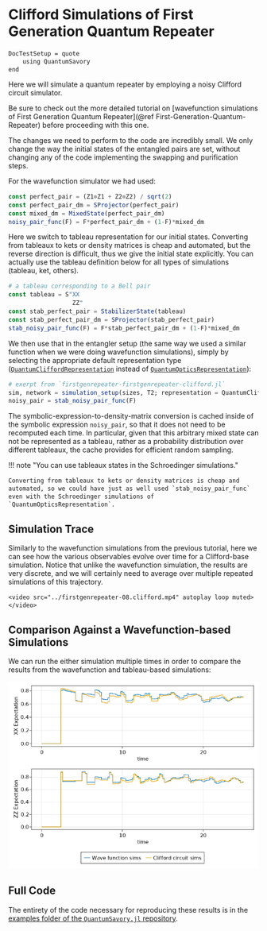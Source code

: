 # Clifford Simulations of First Generation Quantum Repeater

```@meta
DocTestSetup = quote
    using QuantumSavory
end
```

Here we will simulate a quantum repeater by employing a noisy Clifford circuit simulator.

Be sure to check out the more detailed tutorial on [wavefunction simulations of First Generation Quantum Repeater](@ref First-Generation-Quantum-Repeater) before proceeding with this one.

The changes we need to perform to the code are incredibly small. We only change the way the initial states of the entangled pairs are set, without changing any of the code implementing the swapping and purification steps.

For the wavefunction simulator we had used:

```julia
const perfect_pair = (Z1⊗Z1 + Z2⊗Z2) / sqrt(2)
const perfect_pair_dm = SProjector(perfect_pair)
const mixed_dm = MixedState(perfect_pair_dm)
noisy_pair_func(F) = F*perfect_pair_dm + (1-F)*mixed_dm
```

Here we switch to tableau representation for our initial states.
Converting from tableaux to kets or density matrices is cheap and automated,
but the reverse direction is difficult, thus we give the initial state explicitly.
You can actually use the tableau definition below for all types of simulations (tableau, ket, others).

```julia
# a tableau corresponding to a Bell pair
const tableau = S"XX
                  ZZ"
const stab_perfect_pair = StabilizerState(tableau)
const stab_perfect_pair_dm = SProjector(stab_perfect_pair)
stab_noisy_pair_func(F) = F*stab_perfect_pair_dm + (1-F)*mixed_dm
```

We then use that in the entangler setup (the same way we used a similar function when we were doing wavefunction simulations), simply by selecting the appropriate default representation type ([`QuantumCliffordRepresentation`](@ref) instead of [`QuantumOpticsRepresentation`](@ref)):

```julia
# exerpt from `firstgenrepeater-firstgenrepeater-clifford.jl`
sim, network = simulation_setup(sizes, T2; representation = QuantumCliffordRepresentation)
noisy_pair = stab_noisy_pair_func(F)
```

The symbolic-expression-to-density-matrix conversion is cached inside of the symbolic expression `noisy_pair`, so that it does not need to be recomputed each time. In particular, given that this arbitrary mixed state can not be represented as a tableau, rather as a probability distribution over different tableaux, the cache provides for efficient random sampling.

!!! note "You can use tableaux states in the Schroedinger simulations."

    Converting from tableaux to kets or density matrices is cheap and automated, so we could have just as well used `stab_noisy_pair_func` even with the Schroedinger simulations of `QuantumOpticsRepresentation`.

## Simulation Trace

Similarly to the wavefunction simulations from the previous tutorial, here we can see how the various observables evolve over time for a Clifford-base simulation. Notice that unlike the wavefunction simulation, the results are very discrete, and we will certainly need to average over multiple repeated simulations of this trajectory.

```@raw html
<video src="../firstgenrepeater-08.clifford.mp4" autoplay loop muted></video>
```

## Comparison Against a Wavefunction-based Simulations

We can run the either simulation multiple times in order to compare the results from the wavefunction and tableau-based simulations:

![Comparison Against a Wavefunction-based Simulations](./firstgenrepeater-09.formalisms.png)

## Full Code

The entirety of the code necessary for reproducing these results is in the
[examples folder of the `QuantumSavory.jl` repository](https://github.com/Krastanov/QuantumSavory.jl/tree/master/examples/firstgenrepeater).